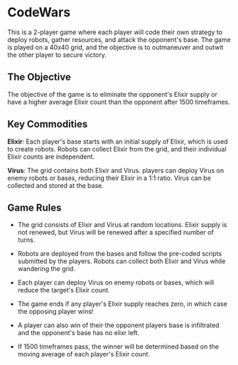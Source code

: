 # CodeWars
This is a 2-player game where each player will code their own strategy to deploy robots, gather resources, and attack the opponent's base. The game is played on a 40x40 grid, and the objective is to outmaneuver and outwit the other player to secure victory.

## The Objective
The objective of the game is to eliminate the opponent's Elixir supply or have a higher average Elixir count than the opponent after 1500 timeframes.

## Key Commodities
**Elixir**: Each player's base starts with an initial supply of Elixir, which is used to create robots. Robots can collect Elixir from the grid, and their individual Elixir counts are independent.

**Virus**: The grid contains both Elixir and Virus. players can deploy Virus on enemy robots or bases, reducing their Elixir in a 1:1 ratio. Virus can be collected and stored at the base.

## Game Rules

* The grid consists of Elixir and Virus at random locations. Elixir supply is not renewed, but Virus will be renewed after a specified number of turns.

* Robots are deployed from the bases and follow the pre-coded scripts submitted by the players. Robots can collect both Elixir and Virus while wandering the grid.

* Each player can deploy Virus on enemy robots or bases, which will reduce the target's Elixir count.

* The game ends if any player's Elixir supply reaches zero, in which case the opposing player wins!

* A player can also win of their the opponent players base is infiltrated and the opponent's base has no elixr left.

* If 1500 timeframes pass, the winner will be determined based on the moving average of each player's Elixir count.
